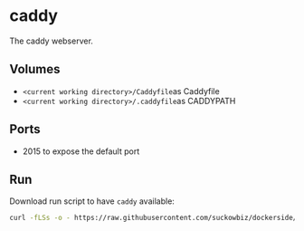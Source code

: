 # caddy

The caddy webserver.

## Volumes

- `<current working directory>/Caddyfile`as Caddyfile
- `<current working directory>/.caddyfile`as CADDYPATH

## Ports

- 2015 to expose the default port

## Run

Download run script to have `caddy` available:

```bash
curl -fLSs -o - https://raw.githubusercontent.com/suckowbiz/dockerside/master/caddy/caddy > /var/tmp/caddy && sudo mv /var/tmp/caddy /usr/local/bin/ && sudo chmod +x /usr/local/bin/caddy
```
